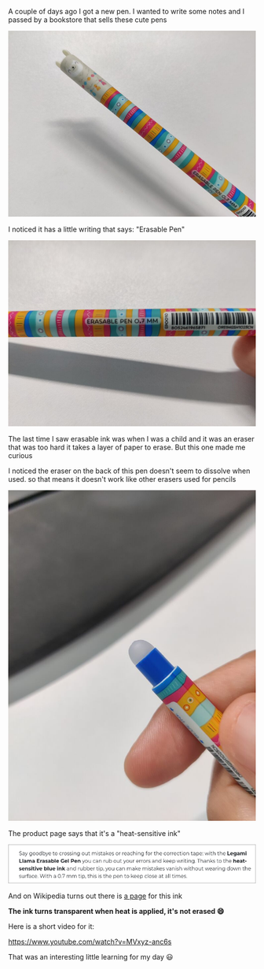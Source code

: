 A couple of days ago I got a new pen. I wanted to write some notes and I passed by a bookstore that sells these cute pens

![](/public/38a0523672d2c3024a69fdd5904125282e7750c2d097763aaf0b4b995e6e97a9.jpg)

I noticed it has a little writing that says: "Erasable Pen"

![](/public/795b3ce7ee21ed68ba1830910afe931fe1269b70ab61516f8d65c3a1b711119f.jpg)

The last time I saw erasable ink was when I was a child and it was an eraser that was too hard it takes a layer of paper to erase. But this one made me curious

I noticed the eraser on the back of this pen doesn't seem to dissolve when used. so that means it doesn't work like other erasers used for pencils 

![](/public/240c493854228492bfba3e74991b56d5108c1991f7ef19045da4720e627fc638.jpg)

The product page says that it's a "heat-sensitive ink"

![](/public/e15b179ce09dd87820c41458583ac7f85f953015ed8600c30c42c40a67d44f56.png)

And on Wikipedia turns out there is [a page](https://en.wikipedia.org/wiki/Thermochromic_ink) for this ink

**The ink turns transparent when heat is applied, it's not erased :smile:**

Here is a short video for it: 

https://www.youtube.com/watch?v=MVxyz-anc6s

That was an interesting little learning for my day :smiley: